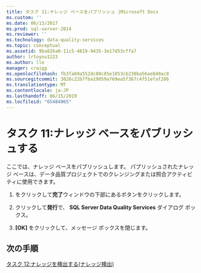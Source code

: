 ```yaml
---
title: タスク 11:ナレッジ ベースをパブリッシュ |Microsoft Docs
ms.custom: ''
ms.date: 06/13/2017
ms.prod: sql-server-2014
ms.reviewer: ''
ms.technology: data-quality-services
ms.topic: conceptual
ms.assetid: 9ba826a0-11c5-4819-9435-3e17d53cffa7
author: lrtoyou1223
ms.author: lle
manager: craigg
ms.openlocfilehash: fb3fa69a552dc00c85e1053cb230ba56ae840ac8
ms.sourcegitcommit: 3026c22b7fba19059a769ea5f367c4f51efaf286
ms.translationtype: MT
ms.contentlocale: ja-JP
ms.lasthandoff: 06/15/2019
ms.locfileid: "65484065"
---
```

# <a name="task-11-publishing-the-knowledge-base"></a>タスク 11:ナレッジ ベースをパブリッシュする
  ここでは、ナレッジ ベースをパブリッシュします。 パブリッシュされたナレッジ ベースは、データ品質プロジェクトでのクレンジングまたは照合アクティビティに使用できます。  
  
1.  をクリックして**完了**ウィンドウの下部にあるボタンをクリックします。  
  
2.  クリックして**発行**で、 **SQL Server Data Quality Services**  ダイアログ ボックス。  
  
3.  **[OK]** をクリックして、メッセージ ボックスを閉じます。  
  
## <a name="next-step"></a>次の手順  
 [タスク 12:ナレッジを検出する&#40;ナレッジ検出&#41;](../../2014/tutorials/task-12-discovering-knowledge-knowledge-discovery.md)  
  
  
